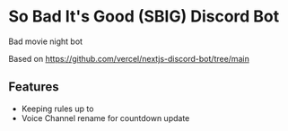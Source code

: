 # So Bad It's Good (SBIG) Discord Bot

Bad movie night bot

Based on https://github.com/vercel/nextjs-discord-bot/tree/main

## Features
- Keeping rules up to 
- Voice Channel rename for countdown update
